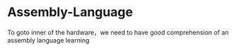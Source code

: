 # Assembly-Language
To goto inner of the hardware，we need to have good comprehension of an assembly language learning
